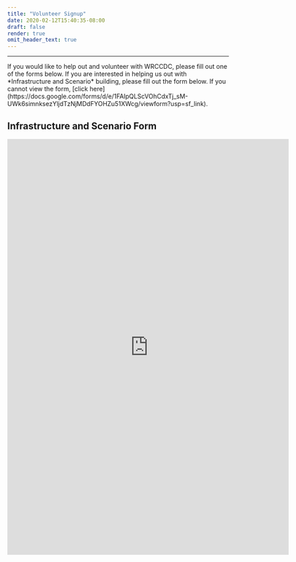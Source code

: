 ```yaml
---
title: "Volunteer Signup"
date: 2020-02-12T15:40:35-08:00
draft: false
render: true
omit_header_text: true
---
```

<hr>
If you would like to help out and volunteer with WRCCDC, please fill out one of the forms below. <!--more--> If you are interested in helping us out with *Infrastructure and Scenario* building, please fill out the form below. If you cannot view the form, [click here](https://docs.google.com/forms/d/e/1FAIpQLScVOhCdxTj_sM-UWk6simnksezYljdTzNjMDdFYOHZu51XWcg/viewform?usp=sf_link).

<h2>Infrastructure and Scenario Form</h2>
<iframe src="https://docs.google.com/forms/d/e/1FAIpQLScVOhCdxTj_sM-UWk6simnksezYljdTzNjMDdFYOHZu51XWcg/viewform?embedded=true" width="640" height="947" frameborder="0" marginheight="0" marginwidth="0">Loading…</iframe>
